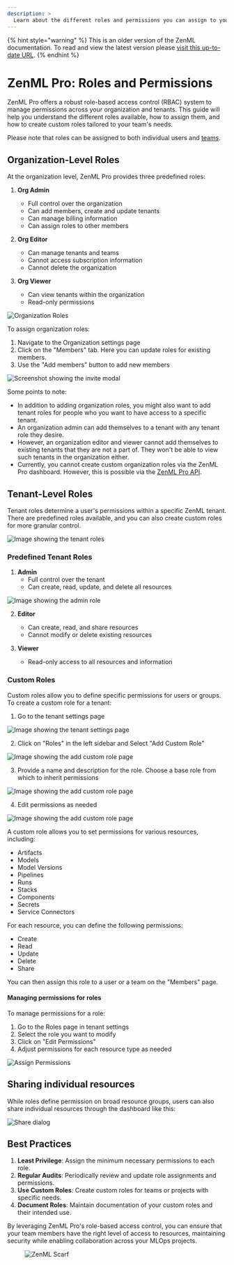 ```yaml
---
description: >
  Learn about the different roles and permissions you can assign to your team members in ZenML Pro.
---
```


{% hint style="warning" %}
This is an older version of the ZenML documentation. To read and view the latest version please [visit this up-to-date URL](https://docs.zenml.io).
{% endhint %}


# ZenML Pro: Roles and Permissions

ZenML Pro offers a robust role-based access control (RBAC) system to manage permissions across your organization and tenants. This guide will help you understand the different roles available, how to assign them, and how to create custom roles tailored to your team's needs.

Please note that roles can be assigned to both individual users and [teams](./teams.md).

## Organization-Level Roles

At the organization level, ZenML Pro provides three predefined roles:

1. **Org Admin**
   - Full control over the organization
   - Can add members, create and update tenants
   - Can manage billing information
   - Can assign roles to other members

2. **Org Editor**
   - Can manage tenants and teams
   - Cannot access subscription information
   - Cannot delete the organization

3. **Org Viewer**
   - Can view tenants within the organization
   - Read-only permissions

![Organization Roles](../../.gitbook/assets/org_members.png)

To assign organization roles:

1. Navigate to the Organization settings page
2. Click on the "Members" tab. Here you can update roles for existing members.
3. Use the "Add members" button to add new members

![Screenshot showing the invite modal](../../.gitbook/assets/add_org_members.png)

Some points to note:
- In addition to adding organization roles, you might also want to add tenant roles for people who you want to have access to a specific tenant.
- An organization admin can add themselves to a tenant with any tenant role they desire.
- However, an organization editor and viewer cannot add themselves to existing tenants that they are not a part of. They won't be able to view such tenants in the organization either.
- Currently, you cannot create custom organization roles via the ZenML Pro dashboard. However, this is possible via the [ZenML Pro API](https://cloudapi.zenml.io/).

## Tenant-Level Roles

Tenant roles determine a user's permissions within a specific ZenML tenant. There are predefined roles available, and you can also create custom roles for more granular control.

![Image showing the tenant roles](../../.gitbook/assets/role_page.png)

### Predefined Tenant Roles

1. **Admin**
   - Full control over the tenant
   - Can create, read, update, and delete all resources

![Image showing the admin role](../../.gitbook/assets/admin_role.png)

2. **Editor**
   - Can create, read, and share resources
   - Cannot modify or delete existing resources

3. **Viewer**
   - Read-only access to all resources and information

### Custom Roles

Custom roles allow you to define specific permissions for users or groups. To create a custom role
for a tenant:

1. Go to the tenant settings page

![Image showing the tenant settings page](../../.gitbook/assets/custom_role_settings_page.png)

2. Click on "Roles" in the left sidebar and Select "Add Custom Role"

![Image showing the add custom role page](../../.gitbook/assets/tenant_roles_page.png)

3. Provide a name and description for the role. Choose a base role from which to inherit permissions

![Image showing the add custom role page](../../.gitbook/assets/create_role_modal.png)

4. Edit permissions as needed

![Image showing the add custom role page](../../.gitbook/assets/assign_permissions.png)
  
A custom role allows you to set permissions for various resources, including:

- Artifacts
- Models
- Model Versions
- Pipelines
- Runs
- Stacks
- Components
- Secrets
- Service Connectors

For each resource, you can define the following permissions:

- Create
- Read
- Update
- Delete
- Share

You can then assign this role to a user or a team on the "Members" page.

#### Managing permissions for roles

To manage permissions for a role:

1. Go to the Roles page in tenant settings
2. Select the role you want to modify
3. Click on "Edit Permissions"
4. Adjust permissions for each resource type as needed

![Assign Permissions](../../.gitbook/assets/assign_permissions.png)

## Sharing individual resources

While roles define permission on broad resource groups, users can also share individual resources
through the dashboard like this:

![Share dialog](../../.gitbook/assets/share_dialog.png)

## Best Practices

1. **Least Privilege**: Assign the minimum necessary permissions to each role.
2. **Regular Audits**: Periodically review and update role assignments and permissions.
3. **Use Custom Roles**: Create custom roles for teams or projects with specific needs.
4. **Document Roles**: Maintain documentation of your custom roles and their intended use.

By leveraging ZenML Pro's role-based access control, you can ensure that your team members have the right level of access to resources, maintaining security while enabling collaboration across your MLOps projects.
<!-- For scarf -->
<figure><img alt="ZenML Scarf" referrerpolicy="no-referrer-when-downgrade" src="https://static.scarf.sh/a.png?x-pxid=f0b4f458-0a54-4fcd-aa95-d5ee424815bc" /></figure>


